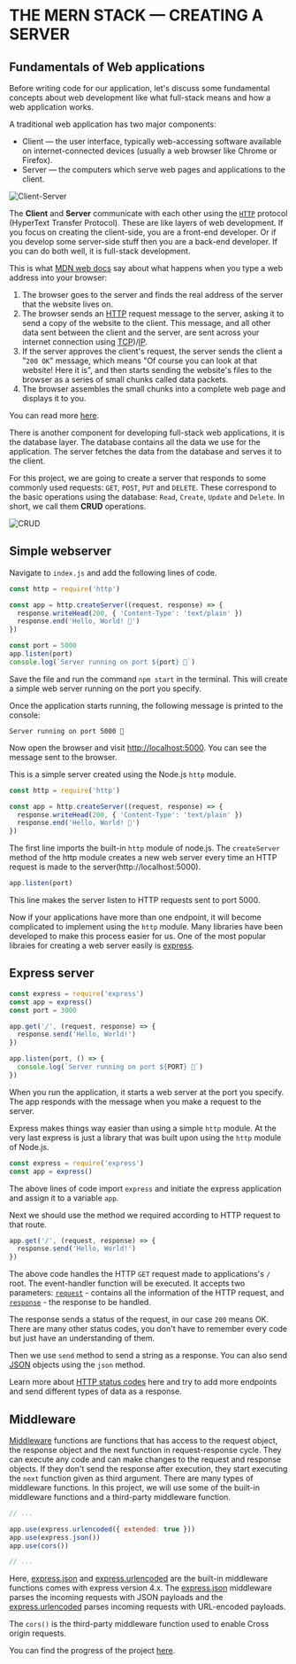 # THE **MERN** STACK — CREATING A SERVER

## Fundamentals of Web applications

Before writing code for our application, let's discuss some fundamental concepts about web development like what full-stack means and how a web application works.

A traditional web application has two major components: 

- Client — the user interface, typically web-accessing software available on internet-connected devices (usually a web browser like Chrome or Firefox).
- Server — the computers which serve web pages and applications to the client.

![Client-Server]()

The **Client** and **Server** communicate with each other using the [`HTTP`](https://developer.mozilla.org/en-US/docs/Web/HTTP) protocol (HyperText Transfer Protocol). These are like layers of web development. If you focus on creating the client-side, you are a front-end developer. Or if you develop some server-side stuff then you are a back-end developer. If you can do both well, it is full-stack development. 

This is what [MDN web docs](https://developer.mozilla.org/en-US/) say about what happens when you type a web address into your browser:

1) The browser goes to the server and finds the real address of the server that the website lives on.
2) The browser sends an [HTTP](https://developer.mozilla.org/en-US/docs/Web/HTTP) request message to the server, asking it to send a copy of the website to the client. This message, and all other data sent between the client and the server, are sent across your internet connection using [TCP](https://en.wikipedia.org/wiki/Transmission_Control_Protocol))/[IP](https://en.wikipedia.org/wiki/IP_address).
3) If the server approves the client's request, the server sends the client a "`200 OK`" message, which means "Of course you can look at that website! Here it is", and then starts sending the website's files to the browser as a series of small chunks called data packets.
4) The browser assembles the small chunks into a complete web page and displays it to you.

You can read more [here](https://developer.mozilla.org/en-US/docs/Learn/Getting_started_with_the_web/How_the_Web_works).

There is another component for developing full-stack web applications, it is the database layer. The database contains all the data we use for the application. The server fetches the data from the database and serves it to the client.

For this project, we are going to create a server that responds to some commonly used requests: `GET`, `POST`, `PUT` and `DELETE`. These correspond to the basic operations using the database: `Read`, `Create`, `Update` and `Delete`. In short, we call them **CRUD** operations.

![CRUD]()

## Simple webserver

Navigate to `index.js` and add the following lines of code.

```js
const http = require('http')

const app = http.createServer((request, response) => {
  response.writeHead(200, { 'Content-Type': 'text/plain' })
  response.end('Hello, World! 👋')
})

const port = 5000
app.listen(port)
console.log(`Server running on port ${port} 🚀`)
```

Save the file and run the command `npm start` in the terminal. This will create a simple web server running on the port you specify.

Once the application starts running, the following message is printed to the console:

```
Server running on port 5000 🚀
```

Now open the browser and visit [http://localhost:5000](http://localhost:5000). You can see the message sent to the browser.

This is a simple server created using the Node.js `http` module.

```js
const http = require('http')

const app = http.createServer((request, response) => {
  response.writeHead(200, { 'Content-Type': 'text/plain' })
  response.end('Hello, World! 👋')
})
```

The first line imports the built-in `http` module of node.js. The `createServer` method of the http module creates a new web server every time an HTTP request is made to the server(http://localhost:5000).

```js
app.listen(port)
```

This line makes the server listen to HTTP requests sent to port 5000.

Now if your applications have more than one endpoint, it will become complicated to implement using the `http` module. Many libraries have been developed to make this process easier for us. One of the most popular libraies for creating a web server easily is [express](https://expressjs.com/).

## Express server

```js
const express = require('express')
const app = express()
const port = 3000

app.get('/', (request, response) => {
  response.send('Hello, World!')
})

app.listen(port, () => {
  console.log(`Server running on port ${PORT} 🚀`)
})
```

When you run the application, it starts a web server at the port you specify. The app responds with the message when you make a request to the server.

Express makes things way easier than using a simple `http` module. At the very last express is just a library that was built upon using the `http` module of Node.js.

```js
const express = require('express')
const app = express()
```

The above lines of code import `express` and initiate the express application and assign it to a variable `app`.

Next we should use the method we required according to HTTP request to that route. 

```js
app.get('/', (request, response) => {
  response.send('Hello, World!')
})
```

The above code handles the HTTP `GET` request made to applications's `/` root. The event-handler function will be executed. It accepts two parameters: [`request`](https://developer.mozilla.org/en-US/docs/Web/HTTP/Messages#http_requests) - contains all the information of the HTTP request, and [`response`](https://developer.mozilla.org/en-US/docs/Web/HTTP/Messages#http_responses) - the response to be handled.

The response sends a status of the request, in our case `200` means OK. There are many other status codes, you don't have to remember every code but just have an understanding of them.

Then we use `send` method to send a string as a response. You can also send [JSON](https://developer.mozilla.org/en-US/docs/Web/JavaScript/Reference/Global_Objects/JSON) objects using the `json` method.

Learn more about [HTTP status codes](https://developer.mozilla.org/en-US/docs/Web/HTTP/Status) here and try to add more endpoints and send different types of data as a response.

## Middleware

[Middleware](https://expressjs.com/en/guide/using-middleware.html) functions are functions that has access to the request object, the response object and the next function in request-response cycle. They can execute any code and can make changes to the request and response objects. If they don't send the response after execution, they start executing the `next` function given as third argument. There are many types of middleware functions. In this project, we will use some of the built-in middleware functions and a third-party middleware function.

```js
// ...

app.use(express.urlencoded({ extended: true }))
app.use(express.json())
app.use(cors())

// ...
```

Here, [express.json](https://expressjs.com/en/4x/api.html#express.json) and [express.urlencoded](https://expressjs.com/en/4x/api.html#express.urlencoded) are the built-in middleware functions comes with express version 4.x. The [express.json](https://expressjs.com/en/4x/api.html#express.json) middleware parses the incoming requests with JSON payloads and the [express.urlencoded](https://expressjs.com/en/4x/api.html#express.urlencoded) parses incoming requests with URL-encoded payloads.

The `cors()` is the third-party middleware function used to enable Cross origin requests.

You can find the progress of the project [here]().
